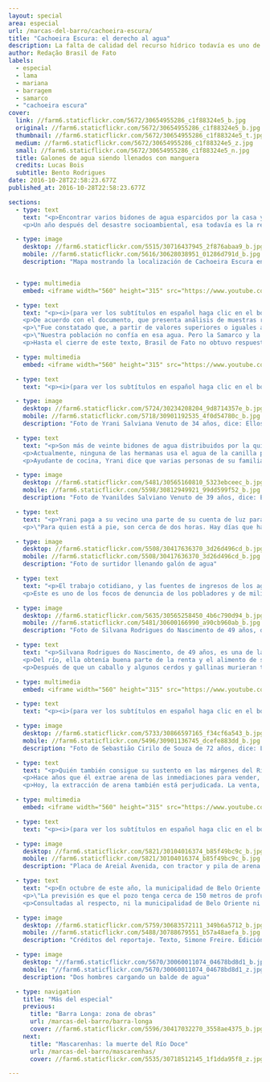 ```yaml
---
layout: special
area: especial
url: /marcas-del-barro/cachoeira-escura/
title: "Cachoeira Escura: el derecho al agua"
description: La falta de calidad del recurso hídrico todavía es uno de los principales problemas de las ciudades afectadas por el barro de la Samarco
author: Redação Brasil de Fato
labels:
  - especial
  - lama
  - mariana
  - barragem
  - samarco
  - "cachoeira escura"
cover:
  link: //farm6.staticflickr.com/5672/30654955286_c1f88324e5_b.jpg
  original: //farm6.staticflickr.com/5672/30654955286_c1f88324e5_b.jpg
  thumbnail: //farm6.staticflickr.com/5672/30654955286_c1f88324e5_t.jpg
  medium: //farm6.staticflickr.com/5672/30654955286_c1f88324e5_z.jpg
  small: //farm6.staticflickr.com/5672/30654955286_c1f88324e5_n.jpg
  title: Galones de agua siendo llenados con manguera
  credits: Lucas Bois
  subtitle: Bento Rodrigues
date: 2016-10-28T22:58:23.677Z
published_at: 2016-10-28T22:58:23.677Z

sections:
  - type: text
    text: "<p>Encontrar varios bidones de agua esparcidos por la casa ya es costumbre en la vida de miles de pobladores a lo largo de la cuenca del Río Doce. Afectados por el barro de la minera Samarco – propiedad de Vale y BHP Billiton –, que invadió el río y sus afluentes luego de que se rompiera el dique de Fundão en Mariana (MG), muchos todavía sufren con la falta de abastecimiento, y ya no confían en el agua que viene del abastecimiento público.</p>
    <p>Un año después del desastre socioambiental, esa todavía es la realidad del distrito de Cachoeira Escura, en Belo Oriente – en la región del Valle del Río Doce –, que dista unos 270 km de la capital del estado de Minas Gerais, Belo Horizonte. Los cerca de 12 mil habitantes del poblado sufren problemas de escasez y contaminación de los recursos hídricos, a pesar de que la interrupción de la distribución haya sido  breve, en noviembre del año pasado.</p>"

  - type: image
    desktop: //farm6.staticflickr.com/5515/30716437945_2f876abaa9_b.jpg
    mobile: //farm6.staticflickr.com/5616/30628038951_01286d791d_b.jpg
    description: "Mapa mostrando la localización de Cachoeira Escura en relación con el Dique de Fundão, mas distante que Mariana, Bentos Rodrigues y Barra Longa. Y un poco antes de Belo Oriente."


  - type: multimedia
    embed: <iframe width="560" height="315" src="https://www.youtube.com/embed/1Yfj8eOU9-U" frameborder="0" allowfullscreen></iframe>

  - type: text
    text: "<p><i>(para ver los subtítulos en español haga clic en el botón abajo al lado de configuraciones)</i></p><p>El temor de los habitantes en relación a la contaminación es constatado en partes oficiales. En agosto de este año, el Ministerio Público de Minas Gerais, el Ministerio Público Federal y la Defensoría Pública de la Unión divulgaron un informe técnico sobre la calidad del agua tratada del Río Doce que es distribuida en la ciudad de Gobernador Valadares, a 70 km de Belo Oriente.</p>
    <p>De acuerdo con el documento, que presenta análisis de muestras recogidas en julio de este año, la Central de Apoyo Técnico (Ceat) concluyó que el agua que llega al municipio no es potable, o sea, que no está apta para consumo de la población, ya que presenta un nivel elevado de aluminio y turbiedad por encima del límite establecido por el Ministerio de Salud, lo que puede causar enfermedades.</p>
    <p>\"Fue constatado que, a partir de valores superiores o iguales a 0,1 mg por litro de aluminio en el agua producida para abastecimiento público, el riesgo de demencia y descenso cognitivo aumenta. Además, incontables estudios demuestran que la presencia de aluminio en el agua, en concentraciones superiores al patrón de potabilidad, pueden contribuir al surgimiento de algunas afectaciones al organismo humano como la osteoporosis, enfermedades neurológicas y alteraciones en el comportamiento neurológico, cono encefalopatías, esclerosis lateral amiotrófica, mal de Parkinson, demencia dialítica y mal de Alzheimer\", apunta el texto.</p>
    <p>\"Nuestra población no confía en esa agua. Pero la Samarco y la Vale simplemente ignoran el hecho e insisten en que el agua es de calidad. Aquí en Cachoeira Escura, nosotros tenemos la misma agua de allá [Gobernador Valadares]. Un poco peor, porque aquí estamos más próximos del dique y nuestro tratamiento es bien más precario que el de ellos, a pesar de ser de la misma red, que es del Servicio de Abastecimiento de Agua y Saneamiento Esgoto de Belo Oriente, pero el de allá está mucho mejor equipado\", relata la militante del Movimiento de los Afectados por Represas (MAB, por su sigla en portugués), Ellen Dutra de Oliveira, que vive en la región.</p>
    <p>Hasta el cierre de este texto, Brasil de Fato no obtuvo respuesta de Samarco en relación a los problemas relatados por la población local. </p>"

  - type: multimedia
    embed: <iframe width="560" height="315" src="https://www.youtube.com/embed/tIY-QqcXUDw" frameborder="0" allowfullscreen></iframe>

  - type: text
    text: "<p><i>(para ver los subtítulos en español haga clic en el botón abajo al lado de configuraciones)</i></p>"

  - type: image
    desktop: //farm6.staticflickr.com/5724/30234208204_9d8714357e_b.jpg
    mobile: //farm6.staticflickr.com/5718/30901192535_4f0d54780c_b.jpg
    description: "Foto de Yrani Salviana Venuto de 34 años, dice: Ellos [la empresa y el gobierno] dicen que el agua está apta para beber, pero no está. Cuando la tomamos pasamos mal, nos duele la panza y nos dan mareos"

  - type: text
    text: "<p>Son más de veinte bidones de agua distribuidos por la quinta de la casa de Yrani Salviana Venuto, de 34 años, donde también viven sus tres hermanas, además de hijos, sobrinos y su madre. Ubicada en la parte alta de la ciudad, la casa queda a cuarenta minutos de la boca de manantial más próxima, de la que puede sacar agua gratis. </p>
    <p>Actualmente, ninguna de las hermanas usa el agua de la canilla para consumo propio. Lo que llega por los caños sirve apenas para lavar ropa, loza, y utensilios domésticos.</p>
    <p>Ayudante de cocina, Yrani dice que varias personas de su familia ya se sintieron mal después de consumir lo que ella llama el \"agua de la Samarco\". Vómitos, diarreas, dolor de estómago, mareos y alergia en la piel son algunas de los síntomas. Su mayor miedo ahora es la salud de sus hijos y sobrinos, que toman agua de la canilla en la escuela. \"Hay una señora que llevó al hijo al médico, y el médico le dijo que ella tenía que darle unos dos litros de agua mineral a su hijo para que él llevara a la escuela. Porque si ella le da agua de la canilla, el niño va a morir\", cuenta. </p>"

  - type: image
    desktop: //farm6.staticflickr.com/5481/30565160810_5323ebceec_b.jpg
    mobile: //farm6.staticflickr.com/5598/30812949921_99dd599f52_b.jpg
    description: "Foto de Yvanildes Salviano Venuto de 39 años, dice: El otro día salimos de casa a las once y media de la noche, para aprovechar que hay poca gente en la naciente del manantial y juntar agua. Volvimos a la una de la mañana"

  - type: text
    text: "<p>Yrani paga a su vecino una parte de su cuenta de luz para captar agua de una fuente privada. Su hermana, Yvanildes Salviano Venuto Teotônio, de 39 años, tiene auto, y consigue más fácilmente bajar el cerro y llenar algunos bidones de agua para consumo: son cerca de seis por semana.</p>
    <p>\"Para quien está a pie, son cerca de dos horas. Hay días que hay mucha agua, otros que el agua es poca. Hay que gastar mucho tiempo para subir a ese cerro, es muy alto. En auto da media hora para subir, pero una hora para conseguir el agua\", cuenta. Además de eso, hay vecinos que no tienen condiciones para moverse y llegan a pagar entre 15 y 20 reales por semana para que quienes transporte puedan traérles agua.</p>"

  - type: image
    desktop: //farm6.staticflickr.com/5508/30417636370_3d26d496cd_b.jpg
    mobile: //farm6.staticflickr.com/5508/30417636370_3d26d496cd_b.jpg
    description: "Foto de surtidor llenando galón de agua"

  - type: text
    text: "<p>El trabajo cotidiano, y las fuentes de ingresos de los agricultores, ribereños, pescadores e indígenas que viven a lo largo de toda la extensión del Río Doce fueron comprometidos. En ese escenario tan difícil para la calidad del agua y del suelo \"propiedades campesinas, dependientes de la crianza de ganado, y de los ríos próximos para su reproducción social fueron directamente afectados\". Eso es lo que apunta el informe \"Antes era más liviana la carga: Evaluación de los aspectos económicos, políticos y sociales del desastre de Samarco/Vale/BHP en Mariana (MG)\", del grupo Política, Economía, Minería, Ambiente y Sociedad (PoeMAS).</p>
    <p>Este es uno de los focos de denuncia de los pobladores y de militantes del MAB, que a lo largo del último año, reivindican que Samarco reconozca a pescadores y pequeños productores de la región como afectados, una vez que el barro que llegó impuso la pérdida del trabajo y la subsistencia.</p>"

  - type: image
    desktop: //farm6.staticflickr.com/5635/30565258450_4b6c790d94_b.jpg
    mobile: //farm6.staticflickr.com/5481/30600166990_a90cb960ab_b.jpg
    description: "Foto de Silvana Rodrigues do Nascimento de 49 años, dice: Ahora, con lo dañado que quedó el río, no hay cómo mantener a la familia"

  - type: text
    text: "<p>Silvana Rodrigues do Nascimento, de 49 años, es una de las afectadas en el distrito. Con una antigua relación con el Río Doce, los recuerdos de la vida que un día tuvo son sustituidas hoy por el barro que ve todos los días en la quinta de su casa.</p>
    <p>Del río, ella obtenía buena parte de la renta y el alimento de su familia, pescando para consumo propio o vendiendo el excedente. Ahora, cuenta, nada de eso es posible. \"La renta cayó mucho en la casa. No tenemos más recursos para mantener la casa como la manteníamos\", dice. Ella no es reconocida por la Samarco como una afectada.</p>
    <p>Después de que un caballo y algunos cerdos y gallinas murieran tras tomar agua del río, Silvana se convenció de que ya no era posible beber de la misma fuente que la alimentó durante buena parte de su vida. Actualmente, el abastecimiento de agua viene de un camión cisterna que pasa una vez por semana en su casa. \"No tenemos recursos financieros para tener agua limpia para tomar en casa. Es el camión el que nos trae el agua. Tenemos que ahorrar mucho, porque el agua se acaba antes de que el camión vuelva\", afirma.</p>"

  - type: multimedia
    embed: <iframe width="560" height="315" src="https://www.youtube.com/embed/-q2CWrnPmrE" frameborder="0" allowfullscreen></iframe>

  - type: text
    text: "<p><i>(para ver los subtítulos en español haga clic en el botón abajo al lado de configuraciones)</i></p>"

  - type: image
    desktop: //farm6.staticflickr.com/5733/30866597165_f34cf6a543_b.jpg
    mobile: //farm6.staticflickr.com/5496/30901136745_dcefe883dd_b.jpg
    description: "Foto de Sebastião Cirilo de Souza de 72 años, dice: La venta de arena disminuyó mucho por culpa del barro que bajó"

  - type: text
    text: "<p>Quién también consigue su sustento en las márgenes del Río Doce es Sebastião Cirilo de Souza, de 72 años. \"La edad que tengo es el tiempo que hace que estoy en la orilla de este río\", bromea.</p>
    <p>Hace años que él extrae arena de las inmediaciones para vender, además de a veces pescar. \"Cuando yo tenía 17 años conseguía pescar en este río, peces de 18 a 19 kilos. La forma que teníamos de sobrevivir era con lo que conseguíamos aquí\", recuerda.</p>
    <p>Hoy, la extracción de arena también está perjudicada. La venta, dice, \"disminuyó mucho\" por causa del barro que bajó del río luego de la ruptura.</p>"

  - type: multimedia
    embed: <iframe width="560" height="315" src="https://www.youtube.com/embed/nTiIbUPMO_M" frameborder="0" allowfullscreen></iframe>  

  - type: text
    text: "<p><i>(para ver los subtítulos en español haga clic en el botón abajo al lado de configuraciones)</i></p>"

  - type: image
    desktop: //farm6.staticflickr.com/5821/30104016374_b85f49bc9c_b.jpg
    mobile: //farm6.staticflickr.com/5821/30104016374_b85f49bc9c_b.jpg
    description: "Placa de Areial Avenida, con tractor y pila de arena al fondo"  

  - type: text
    text: "<p>En octubre de este año, la municipalidad de Belo Oriente informó en su página de internet, que firmó un acuerdo con la minera Samarco para mejorar el abastecimiento de agua en la ciudad. La empresa realiza la excavación de un pozo artesiano en un lugar próximo a la Estación de Tratamiento de Agua (ETA) de Cachoeira Escura.</p>
    <p>\"La previsión es que el pozo tenga cerca de 150 metros de profundidad y pueda arrojar en torno de 10 mil litros de agua por hora, ayudando a cumplir la demanda. Otro hecho a resaltar, es que el agua extraída debajo de las rocas es de excelente calidad\", dice el texto publicado.</p>
    <p>Consultadas al respecto, ni la municipalidad de Belo Oriente ni la empresa Samarco respondieron a las preguntas de Brasil de Fato hasta el momento del cierre de este artículo.</p>"  

  - type: image
    desktop: //farm6.staticflickr.com/5759/30683572111_349b6a5712_b.jpg
    mobile: //farm6.staticflickr.com/5488/30788679551_b57a48aefa_b.jpg
    description: "Créditos del reportaje. Texto, Simone Freire. Edición, Vivian Fernandes. Video y foto, José Eduardo Bernardes y Guilherme Weimann. Arte, Wilcker Morais."

  - type: image
    desktop: "//farm6.staticflickr.com/5670/30060011074_04678bd8d1_b.jpg"
    mobile: "//farm6.staticflickr.com/5670/30060011074_04678bd8d1_z.jpg"
    description: "Dos hombres cargando un balde de agua"

  - type: navigation
    title: "Más del especial"
    previous:
      title: "Barra Longa: zona de obras"
      url: /marcas-del-barro/barra-longa
      cover: //farm6.staticflickr.com/5596/30417032270_3558ae4375_b.jpg
    next:
      title: "Mascarenhas: la muerte del Río Doce"
      url: /marcas-del-barro/mascarenhas/
      cover: //farm6.staticflickr.com/5535/30718512145_1f1dda95f8_z.jpg

---
```

